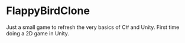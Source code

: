 # FlappyBirdClone
Just a small game to refresh the very basics of C# and Unity.
First time doing a 2D game in Unity.
